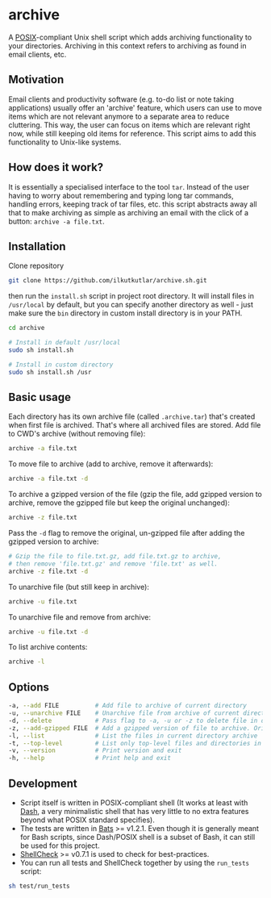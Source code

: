 # archive

A [POSIX](https://en.wikipedia.org/wiki/POSIX)-compliant Unix shell script which adds archiving functionality to your directories. Archiving in this context refers to archiving as found in email clients, etc.

## Motivation

Email clients and productivity software (e.g. to-do list or note taking applications) usually offer an 'archive' feature, which users can use to move items which are not relevant anymore to a separate area to reduce cluttering. This way, the user can focus on items which are relevant right now, while still keeping old items for reference. This script aims to add this functionality to Unix-like systems.

## How does it work?

It is essentially a specialised interface to the tool `tar`. Instead of the user having to worry about remembering and typing long tar commands, handling errors, keeping track of tar files, etc. this script abstracts away all that to make archiving as simple as archiving an email with the click of a button: `archive -a file.txt`.

## Installation

Clone repository

```sh
git clone https://github.com/ilkutkutlar/archive.sh.git
```

then run the `install.sh` script in project root directory. It will install files in `/usr/local` by default, but you can specify another directory as well - just make sure the `bin` directory in custom install directory is in your PATH.

```sh
cd archive

# Install in default /usr/local
sudo sh install.sh

# Install in custom directory
sudo sh install.sh /usr
```

## Basic usage

Each directory has its own archive file (called `.archive.tar`) that's created when first file is archived. That's where all archived files are stored. Add file to CWD's archive (without removing file):

```sh
archive -a file.txt
```

To move file to archive (add to archive, remove it afterwards):

```sh
archive -a file.txt -d
```

To archive a gzipped version of the file (gzip the file, add gzipped version to archive, remove the gzipped file but keep the original unchanged):

```sh
archive -z file.txt
```

Pass the `-d` flag to remove the original, un-gzipped file after adding the gzipped version to archive:

```sh
# Gzip the file to file.txt.gz, add file.txt.gz to archive,
# then remove 'file.txt.gz' and remove 'file.txt' as well.
archive -z file.txt -d
```

To unarchive file (but still keep in archive):

```sh
archive -u file.txt
```

To unarchive file and remove from archive:

```sh
archive -u file.txt -d
```

To list archive contents:

```sh
archive -l
```

## Options

```sh
-a, --add FILE          # Add file to archive of current directory
-u, --unarchive FILE    # Unarchive file from archive of current directory
-d, --delete            # Pass flag to -a, -u or -z to delete file in dir/archive after operation
-z, --add-gzipped FILE  # Add a gzipped version of file to archive. Original file is not affected unless -d is passed
-l, --list              # List the files in current directory archive
-t, --top-level         # List only top-level files and directories in current directory archive
-v, --version           # Print version and exit
-h, --help              # Print help and exit
```

## Development

- Script itself is written in POSIX-compliant shell (It works at least with [Dash](https://en.wikipedia.org/wiki/Almquist_shell#dash), a very minimalistic shell that has very little to no extra features beyond what POSIX standard specifies).
- The tests are written in [Bats](https://github.com/bats-core/bats-core) >= v1.2.1. Even though it is generally meant for Bash scripts, since Dash/POSIX shell is a subset of Bash, it can still be used for this project.
- [ShellCheck](https://github.com/koalaman/shellcheck) >= v0.7.1 is used to check for best-practices.
- You can run all tests and ShellCheck together by using the `run_tests` script:

```sh
sh test/run_tests
```

